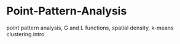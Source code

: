 # Point-Pattern-Analysis
point pattern analysis, G and L functions, spatial density, k-means clustering intro
